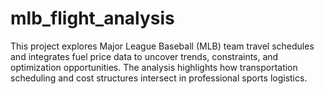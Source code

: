 # mlb_flight_analysis
This project explores Major League Baseball (MLB) team travel schedules and integrates fuel price data to uncover trends, constraints, and optimization opportunities. The analysis highlights how transportation scheduling and cost structures intersect in professional sports logistics.
